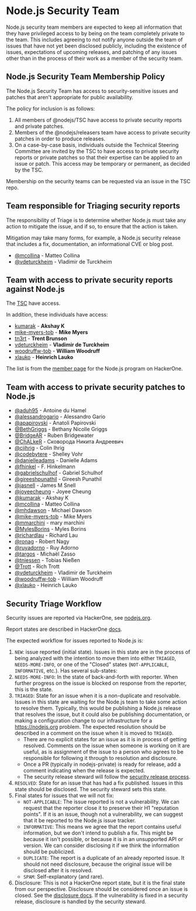 # Node.js Security Team

Node.js security team members are expected to keep all information that they
have privileged access to by being on the team completely private to the team.
This includes agreeing to not notify anyone outside the team of issues that have
not yet been disclosed publicly, including the existence of issues, expectations
of upcoming releases, and patching of any issues other than in the process of
their work as a member of the security team.

## Node.js Security Team Membership Policy

The Node.js Security Team has access to security-sensitive issues and patches
that aren't appropriate for public availability.

The policy for inclusion is as follows:

1. All members of @nodejs/TSC have access to private security reports and
   private patches.
2. Members of the @nodejs/releasers team
   have access to private security patches in order to produce releases.
3. On a case-by-case basis, individuals outside the Technical Steering
   Committee are invited by the TSC to have access to private security reports
   or private patches so that their expertise can be applied to an issue or
   patch. This access may be temporary or permanent, as decided by the TSC.

Membership on the security teams can be requested via an issue in the TSC repo.

## Team responsible for Triaging security reports

The responsibility of Triage is to determine whether Node.js must take any
action to mitigate the issue, and if so, to ensure that the action is taken.

Mitigation may take many forms, for example, a Node.js security release that
includes a fix, documentation, an informational CVE or blog post.

<!-- ncu-team-sync.team(nodejs/security-triage) -->

* [@mcollina](https://github.com/mcollina) - Matteo Collina
* [@vdeturckheim](https://github.com/vdeturckheim) - Vladimir de Turckheim

<!-- ncu-team-sync end -->

## Team with access to private security reports against Node.js

The [TSC](https://github.com/nodejs/node#tsc-technical-steering-committee)
have access.

In addition, these individuals have access:

* [kumarak](https://github.com/kumarak) - **Akshay K**
* [mike-myers-tob](https://github.com/mike-myers-tob) - **Mike Myers**
* [tn3rt](https://github.com/tn3rt) - **Trent Brunson**
* [vdeturckheim](https://github.com/vdeturckheim) - **Vladimir de Turckheim**
* [woodruffw-tob](https://github.com/woodruffw) - **William Woodruff**
* [xlauko](https://github.com/xlauko) - **Heinrich Lauko**

The list is from the [member page](https://hackerone.com/nodejs/team_members) for
the Node.js program on HackerOne.

## Team with access to private security patches to Node.js

<!-- ncu-team-sync.team(nodejs-private/security) -->

* [@aduh95](https://github.com/aduh95) - Antoine du Hamel
* [@alessandrogario](https://github.com/alessandrogario) - Alessandro Gario
* [@apapirovski](https://github.com/apapirovski) - Anatoli Papirovski
* [@BethGriggs](https://github.com/BethGriggs) - Bethany Nicolle Griggs
* [@BridgeAR](https://github.com/BridgeAR) - Ruben Bridgewater
* [@ChALkeR](https://github.com/ChALkeR) - Сковорода Никита Андреевич
* [@cjihrig](https://github.com/cjihrig) - Colin Ihrig
* [@codebytere](https://github.com/codebytere) - Shelley Vohr
* [@danielleadams](https://github.com/danielleadams) - Danielle Adams
* [@fhinkel](https://github.com/fhinkel) - F. Hinkelmann
* [@gabrielschulhof](https://github.com/gabrielschulhof) - Gabriel Schulhof
* [@gireeshpunathil](https://github.com/gireeshpunathil) - Gireesh Punathil
* [@jasnell](https://github.com/jasnell) - James M Snell
* [@joyeecheung](https://github.com/joyeecheung) - Joyee Cheung
* [@kumarak](https://github.com/kumarak) - Akshay K
* [@mcollina](https://github.com/mcollina) - Matteo Collina
* [@mhdawson](https://github.com/mhdawson) - Michael Dawson
* [@mike-myers-tob](https://github.com/mike-myers-tob) - Mike Myers
* [@mmarchini](https://github.com/mmarchini) - mary marchini
* [@MylesBorins](https://github.com/MylesBorins) - Myles Borins
* [@richardlau](https://github.com/richardlau) - Richard Lau
* [@ronag](https://github.com/ronag) - Robert Nagy
* [@ruyadorno](https://github.com/ruyadorno) - Ruy Adorno
* [@targos](https://github.com/targos) - Michaël Zasso
* [@tniessen](https://github.com/tniessen) - Tobias Nießen
* [@Trott](https://github.com/Trott) - Rich Trott
* [@vdeturckheim](https://github.com/vdeturckheim) - Vladimir de Turckheim
* [@woodruffw-tob](https://github.com/woodruffw) - William Woodruff
* [@xlauko](https://github.com/xlauko) - Heinrich Lauko

<!-- ncu-team-sync end -->

## Security Triage Workflow

Security issues are reported via HackerOne, see [nodejs.org](https://nodejs.org/en/security/#reporting-a-bug-in-node-js).

Report states are described in HackerOne [docs](https://docs.hackerone.com/programs/report-states.html).

The expected workflow for issues reported to Node.js is:

1. `NEW`: issue reported (initial state).  Issues in this state are in the
   process of being analyzed with the intention to move them into either
   `TRIAGED`, `NEEDS-MORE-INFO`, or one of the "Closed" states
   (`NOT-APPLICABLE`, `INFORMATIVE`, etc.). Has several sub-states:
2. `NEEDS-MORE-INFO`: In the state of back-and-forth with reporter. When
   further progress on the issue is blocked on response from the reporter,
   this is the state.
3. `TRIAGED`: State for an issue when it is a non-duplicate and resolvable.
   Issues in this state are waiting for the Node.js team to take some action to
   resolve them. Typically, this would be publishing a Node.js release that
   resolves the issue, but it could also be publishing documentation, or making
   a configuration change to our infrastructure for a <https://nodejs.org>
   problem. The expected resolution should be described in a comment on the
   issue when it is moved to `TRIAGED`.
   * There are no explicit states for an issue as it is in process of
     getting resolved. Comments on the issue when someone is working on it are
     useful, as is assignment of the issue to a person who agrees to be
     responsible for following it through to resolution and disclosure.
   * Once a PR (typically in nodejs-private) is ready for release, add a comment
     indicating when the release is expected.
   * The security release steward will follow the
     [security release process](https://github.com/nodejs/node/blob/master/doc/guides/security-release-process.md).
3. `RESOLVED`: State for an issue that has had a fix published. Issues in this
   state should be disclosed. The security steward sets this state.
4. Final states for issues that we will not fix:
   * `NOT-APPLICABLE`: The issue reported is not a vulnerability. We can request
     that the reporter close it to preserve their H1 "reputation points".  If
     it is an issue, though not a vulnerability, we can suggest that it be
     reported to the Node.js issue tracker.
   * `INFORMATIVE`: This means we agree that the report contains useful
     information, but we don't intend to publish a fix. This might be because
     it isn't possible, or because it is in an unsupported API or version. We
     can consider disclosing it if we think the information should be
     publicized.
   * `DUPLICATE`: The report is a duplicate of an already reported issue. It
     should not need disclosure, because the original issue will be disclosed
     after it is resolved.
   * `SPAM`: Self-explanatory (and rare).
5. Disclosure: This is not a HackerOne report state, but it is the final state
   from our perspective. Disclosure should be considered once an issue is
   closed. See the
   [disclosure docs](https://docs.hackerone.com/programs/disclosure.html).
   If the vulnerability is fixed in a security release, disclosure is handled by
   the security steward.
